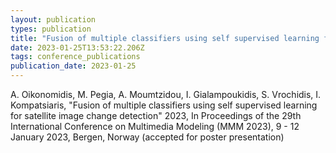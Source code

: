 ```yaml
---
layout: publication
types: publication
title: "Fusion of multiple classifiers using self supervised learning for satellite image change detection"
date: 2023-01-25T13:53:22.206Z
tags: conference_publications
publication_date: 2023-01-25
---
```

A. Oikonomidis, M. Pegia, A. Moumtzidou, I. Gialampoukidis, S. Vrochidis, I. Kompatsiaris, "Fusion of multiple classifiers using self supervised learning for satellite image change detection" 2023, In Proceedings of the 29th International Conference on Multimedia Modeling (MMM 2023), 9 - 12 January 2023, Bergen, Norway (accepted for poster presentation)
